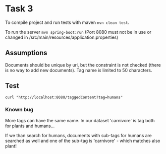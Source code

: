 # Task 3

To compile project and run tests with maven `mvn clean test`.

To run the server `mvn spring-boot:run`
(Port 8080 must not be in use or changed in /src/main/resources/application.properties)

## Assumptions
Documents should be unique by uri, but the constraint is not checked (there is no way to add new documents).
Tag name is limited to 50 characters.

## Test
`curl "http://localhost:8080/taggedContent?tag=humans"`

### Known bug
More tags can have the same name. In our dataset 'carnivore' is tag both for plants and humans... 

If we than search for humans, documents with sub-tags for humans are searched as well and one of the sub-tag is 'carnivore' - which matches also plant! 
